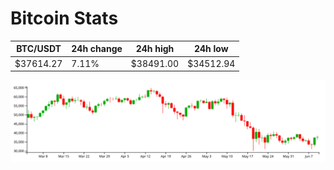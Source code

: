# Bitcoin Stats

BTC/USDT|24h change|24h high|24h low|
|---|---|---|---|
|$37614.27|7.11%|$38491.00|$34512.94|

<img src="./chart.svg">
